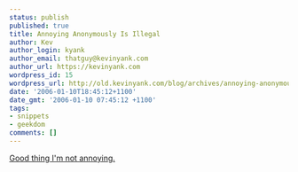```yaml
---
status: publish
published: true
title: Annoying Anonymously Is Illegal
author: Kev
author_login: kyank
author_email: thatguy@kevinyank.com
author_url: https://kevinyank.com
wordpress_id: 15
wordpress_url: http://old.kevinyank.com/blog/archives/annoying-anonymously-is-illegal/
date: '2006-01-10T18:45:12+1100'
date_gmt: '2006-01-10 07:45:12 +1100'
tags:
- snippets
- geekdom
comments: []
---
```

<p><a href="http://www.dvorak.org/blog/2006/01/09/web-anonymity-is-now-illegal/">Good thing I'm not annoying.</a></p>
